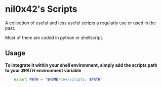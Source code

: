 nil0x42's Scripts
=================

A collection of useful and less useful scripts a regularly use or
used in the past.

Most of them are coded in python or shellscript.

## Usage

**To integrate it within your shell environment, simply add the
scripts path to your _$PATH_ environment variable**

```sh
    export PATH = "$HOME/dev/scripts: $PATH"
```
